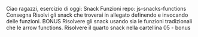 Ciao ragazzi, esercizio di oggi: Snack Funzioni
repo: js-snacks-functions
Consegna
Risolvi gli snack che troverai in allegato definendo e invocando delle funzioni.
BONUS
Risolvere gli snack usando sia le funzioni tradizionali che le arrow functions.
Risolvere il quarto snack nella cartellina 05 - bonus